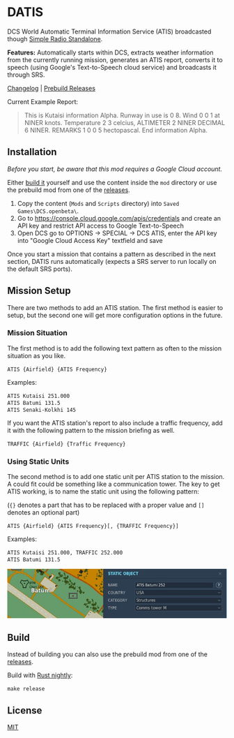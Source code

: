 # DATIS

DCS World Automatic Terminal Information Service (ATIS) broadcasted though [Simple Radio Standalone](https://github.com/ciribob/DCS-SimpleRadioStandalone).

**Features:** Automatically starts within DCS, extracts weather information from the currently running mission, generates an ATIS report, converts it to speech (using Google's Text-to-Speech cloud service) and broadcasts it through SRS.

[Changelog](./CHANGELOG.md) | [Prebuild Releases](https://github.com/rkusa/DATIS/releases)

Current Example Report:

> This is Kutaisi information Alpha. Runway in use is 0 8. Wind 0 0 1 at NINER knots. Temperature 2 3 celcius, ALTIMETER 2 NINER DECIMAL 6 NINER. REMARKS 1 0 0 5 hectopascal. End information Alpha. 

## Installation

_Before you start, be aware that this mod requires a Google Cloud account._

Either [build it](#build) yourself and use the content inside the `mod` directory or use the prebuild mod from one of the [releases](https://github.com/rkusa/DATIS/releases).

1. Copy the content (`Mods` and `Scripts` directory) into `Saved Games\DCS.openbeta\`.
2. Go to https://console.cloud.google.com/apis/credentials and create an API key and restrict API access to Google Text-to-Speech
3. Open DCS go to OPTIONS -> SPECIAL -> DCS ATIS, enter the API key into "Google Cloud Access Key" textfield and save

Once you start a mission that contains a pattern as described in the next section, DATIS runs automatically (expects a SRS server to run locally on the default SRS ports).

## Mission Setup

There are two methods to add an ATIS station. The first method is easier to setup, but the second one will get more configuration options in the future.

### Mission Situation

The first method is to add the following text pattern as often to the mission situation as you like.

```
ATIS {Airfield} {ATIS Frequency}
```

Examples:

```
ATIS Kutaisi 251.000
ATIS Batumi 131.5
ATIS Senaki-Kolkhi 145
```

If you want the ATIS station's report to also include a traffic frequency, add it with the following pattern to the mission briefing as well.

```
TRAFFIC {Airfield} {Traffic Frequency}
```

### Using Static Units

The second method is to add one static unit per ATIS station to the mission. A could fit could be something like a communication tower. The key to get ATIS working, is to name the static unit using the following pattern:

(`{}` denotes a part that has to be replaced with a proper value and `[]` denotes an optional part)

```
ATIS {Airfield} {ATIS Frequency}[, {TRAFFIC Frequency}]
```

Examples:

```
ATIS Kutaisi 251.000, TRAFFIC 252.000
ATIS Batumi 131.5
```

![Example](./docs/static.jpg)

## Build

Instead of building you can also use the prebuild mod from one of the [releases](https://github.com/rkusa/DATIS/releases).

Build with [Rust nightly](https://rustup.rs/):

```
make release
```

## License

[MIT](./LICENSE.md)
